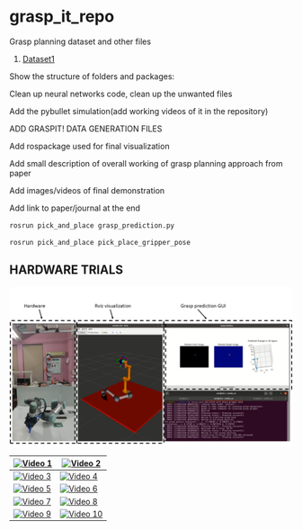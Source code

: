 # grasp_it_repo

Grasp planning dataset and other files
1. [Dataset1](https://drive.google.com/open?id=1-0xcC3vlty1oHMHXynxl1FWrVsDnBPqH&usp=drive_fs)

Show the structure of folders and packages:

Clean up neural networks code, clean up the unwanted files

Add the pybullet simulation(add working videos of it in the repository) 

ADD GRASPIT! DATA GENERATION FILES 

Add rospackage used for final visualization

Add small description of overall working of grasp planning approach from paper

Add images/videos of final demonstration

Add link to paper/journal at the end

```
rosrun pick_and_place grasp_prediction.py
```

```
rosrun pick_and_place pick_place_gripper_pose 
```

## HARDWARE TRIALS
![Image for hardware](setup_videos/hardware_setup_2.png "Hardware setup")

| [![Video 1](https://img.youtube.com/vi/i2BODHclz6M/maxresdefault.jpg "Object 1 orientation 1")](https://youtu.be/i2BODHclz6M) | [![Video 2](https://img.youtube.com/vi/7vDVp1h4Ydw/maxresdefault.jpg "Object 1 orientation 2")](https://youtu.be/7vDVp1h4Ydw) |
| --- | --- |
| [![Video 3](https://img.youtube.com/vi/gKLEz_waeV8/maxresdefault.jpg "Object 2 orientation 1")](https://youtu.be/gKLEz_waeV8) | [![Video 4](https://img.youtube.com/vi/g_tg9Y3nOA4/maxresdefault.jpg "Object 2 orientation 2")](https://youtu.be/g_tg9Y3nOA4) |
| [![Video 5](https://img.youtube.com/vi/IRkv-CzLW2Y/maxresdefault.jpg "Object 3 orientation 1")](https://youtu.be/IRkv-CzLW2Y) | [![Video 6](https://img.youtube.com/vi/TvEhQjx80Uw/maxresdefault.jpg "Object 3 orientation 2")](https://youtu.be/TvEhQjx80Uw) |
| [![Video 7](https://img.youtube.com/vi/kzqKcuT7bY8/maxresdefault.jpg "Object 4 orientation 1")](https://youtu.be/kzqKcuT7bY8) | [![Video 8](https://img.youtube.com/vi/NyurH-DUuHU/maxresdefault.jpg "Object 4 orientation 2")](https://youtu.be/NyurH-DUuHU) |
| [![Video 9](https://img.youtube.com/vi/-6s4hpb3Slk/maxresdefault.jpg "Object 5 orientation 1")](https://youtu.be/-6s4hpb3Slk) | [![Video 10](https://img.youtube.com/vi/jcGFYyq38Kc/maxresdefault.jpg "Object 5 orientation 2")](https://youtu.be/jcGFYyq38Kc) |



